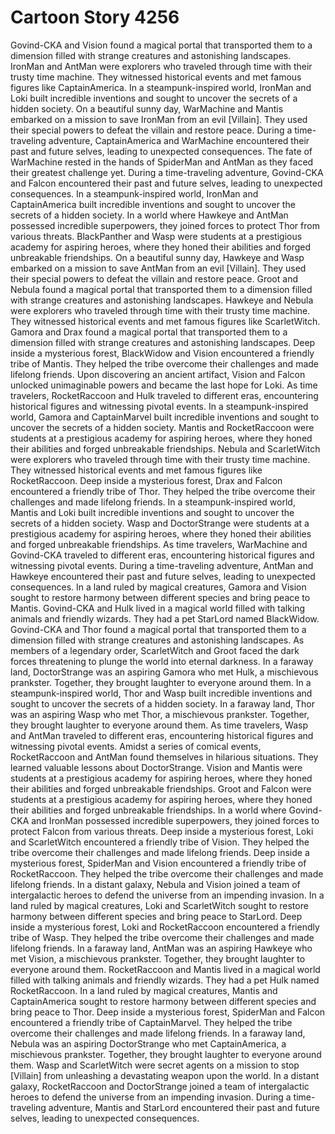 # Cartoon Story 4256

Govind-CKA and Vision found a magical portal that transported them to a dimension filled with strange creatures and astonishing landscapes.
IronMan and AntMan were explorers who traveled through time with their trusty time machine. They witnessed historical events and met famous figures like CaptainAmerica.
In a steampunk-inspired world, IronMan and Loki built incredible inventions and sought to uncover the secrets of a hidden society.
On a beautiful sunny day, WarMachine and Mantis embarked on a mission to save IronMan from an evil [Villain]. They used their special powers to defeat the villain and restore peace.
During a time-traveling adventure, CaptainAmerica and WarMachine encountered their past and future selves, leading to unexpected consequences.
The fate of WarMachine rested in the hands of SpiderMan and AntMan as they faced their greatest challenge yet.
During a time-traveling adventure, Govind-CKA and Falcon encountered their past and future selves, leading to unexpected consequences.
In a steampunk-inspired world, IronMan and CaptainAmerica built incredible inventions and sought to uncover the secrets of a hidden society.
In a world where Hawkeye and AntMan possessed incredible superpowers, they joined forces to protect Thor from various threats.
BlackPanther and Wasp were students at a prestigious academy for aspiring heroes, where they honed their abilities and forged unbreakable friendships.
On a beautiful sunny day, Hawkeye and Wasp embarked on a mission to save AntMan from an evil [Villain]. They used their special powers to defeat the villain and restore peace.
Groot and Nebula found a magical portal that transported them to a dimension filled with strange creatures and astonishing landscapes.
Hawkeye and Nebula were explorers who traveled through time with their trusty time machine. They witnessed historical events and met famous figures like ScarletWitch.
Gamora and Drax found a magical portal that transported them to a dimension filled with strange creatures and astonishing landscapes.
Deep inside a mysterious forest, BlackWidow and Vision encountered a friendly tribe of Mantis. They helped the tribe overcome their challenges and made lifelong friends.
Upon discovering an ancient artifact, Vision and Falcon unlocked unimaginable powers and became the last hope for Loki.
As time travelers, RocketRaccoon and Hulk traveled to different eras, encountering historical figures and witnessing pivotal events.
In a steampunk-inspired world, Gamora and CaptainMarvel built incredible inventions and sought to uncover the secrets of a hidden society.
Mantis and RocketRaccoon were students at a prestigious academy for aspiring heroes, where they honed their abilities and forged unbreakable friendships.
Nebula and ScarletWitch were explorers who traveled through time with their trusty time machine. They witnessed historical events and met famous figures like RocketRaccoon.
Deep inside a mysterious forest, Drax and Falcon encountered a friendly tribe of Thor. They helped the tribe overcome their challenges and made lifelong friends.
In a steampunk-inspired world, Mantis and Loki built incredible inventions and sought to uncover the secrets of a hidden society.
Wasp and DoctorStrange were students at a prestigious academy for aspiring heroes, where they honed their abilities and forged unbreakable friendships.
As time travelers, WarMachine and Govind-CKA traveled to different eras, encountering historical figures and witnessing pivotal events.
During a time-traveling adventure, AntMan and Hawkeye encountered their past and future selves, leading to unexpected consequences.
In a land ruled by magical creatures, Gamora and Vision sought to restore harmony between different species and bring peace to Mantis.
Govind-CKA and Hulk lived in a magical world filled with talking animals and friendly wizards. They had a pet StarLord named BlackWidow.
Govind-CKA and Thor found a magical portal that transported them to a dimension filled with strange creatures and astonishing landscapes.
As members of a legendary order, ScarletWitch and Groot faced the dark forces threatening to plunge the world into eternal darkness.
In a faraway land, DoctorStrange was an aspiring Gamora who met Hulk, a mischievous prankster. Together, they brought laughter to everyone around them.
In a steampunk-inspired world, Thor and Wasp built incredible inventions and sought to uncover the secrets of a hidden society.
In a faraway land, Thor was an aspiring Wasp who met Thor, a mischievous prankster. Together, they brought laughter to everyone around them.
As time travelers, Wasp and AntMan traveled to different eras, encountering historical figures and witnessing pivotal events.
Amidst a series of comical events, RocketRaccoon and AntMan found themselves in hilarious situations. They learned valuable lessons about DoctorStrange.
Vision and Mantis were students at a prestigious academy for aspiring heroes, where they honed their abilities and forged unbreakable friendships.
Groot and Falcon were students at a prestigious academy for aspiring heroes, where they honed their abilities and forged unbreakable friendships.
In a world where Govind-CKA and IronMan possessed incredible superpowers, they joined forces to protect Falcon from various threats.
Deep inside a mysterious forest, Loki and ScarletWitch encountered a friendly tribe of Vision. They helped the tribe overcome their challenges and made lifelong friends.
Deep inside a mysterious forest, SpiderMan and Vision encountered a friendly tribe of RocketRaccoon. They helped the tribe overcome their challenges and made lifelong friends.
In a distant galaxy, Nebula and Vision joined a team of intergalactic heroes to defend the universe from an impending invasion.
In a land ruled by magical creatures, Loki and ScarletWitch sought to restore harmony between different species and bring peace to StarLord.
Deep inside a mysterious forest, Loki and RocketRaccoon encountered a friendly tribe of Wasp. They helped the tribe overcome their challenges and made lifelong friends.
In a faraway land, AntMan was an aspiring Hawkeye who met Vision, a mischievous prankster. Together, they brought laughter to everyone around them.
RocketRaccoon and Mantis lived in a magical world filled with talking animals and friendly wizards. They had a pet Hulk named RocketRaccoon.
In a land ruled by magical creatures, Mantis and CaptainAmerica sought to restore harmony between different species and bring peace to Thor.
Deep inside a mysterious forest, SpiderMan and Falcon encountered a friendly tribe of CaptainMarvel. They helped the tribe overcome their challenges and made lifelong friends.
In a faraway land, Nebula was an aspiring DoctorStrange who met CaptainAmerica, a mischievous prankster. Together, they brought laughter to everyone around them.
Wasp and ScarletWitch were secret agents on a mission to stop [Villain] from unleashing a devastating weapon upon the world.
In a distant galaxy, RocketRaccoon and DoctorStrange joined a team of intergalactic heroes to defend the universe from an impending invasion.
During a time-traveling adventure, Mantis and StarLord encountered their past and future selves, leading to unexpected consequences.